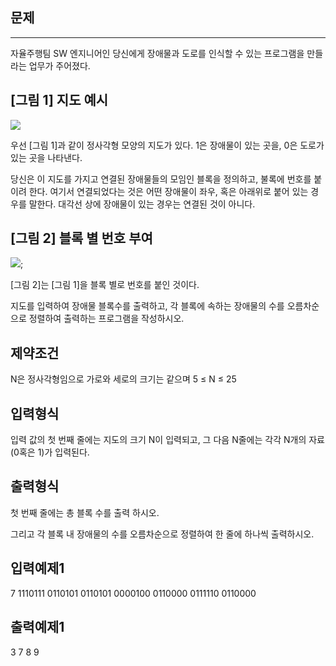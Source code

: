 ## 문제

---

자율주행팀 SW 엔지니어인 당신에게 장애물과 도로를 인식할 수 있는 프로그램을 만들라는 업무가 주어졌다.

## [그림 1] 지도 예시

<img src = "https://www.softeer.ai/upload/2021/09/20210908_185443092_92369.jpeg">

우선 [그림 1]과 같이 정사각형 모양의 지도가 있다. 1은 장애물이 있는 곳을, 0은 도로가 있는 곳을 나타낸다.

당신은 이 지도를 가지고 연결된 장애물들의 모임인 블록을 정의하고, 불록에 번호를 붙이려 한다. 여기서 연결되었다는 것은 어떤 장애물이 좌우, 혹은 아래위로 붙어 있는 경우를 말한다. 대각선 상에 장애물이 있는 경우는 연결된 것이 아니다.

## [그림 2] 블록 별 번호 부여

<img src = "https://www.softeer.ai/upload/2021/09/20210908_185526817_72681.jpeg">;

[그림 2]는 [그림 1]을 블록 별로 번호를 붙인 것이다.

지도를 입력하여 장애물 블록수를 출력하고, 각 블록에 속하는 장애물의 수를 오름차순으로 정렬하여 출력하는 프로그램을 작성하시오.

## 제약조건

N은 정사각형임으로 가로와 세로의 크기는 같으며 5 ≤ N ≤ 25

## 입력형식

입력 값의 첫 번째 줄에는 지도의 크기 N이 입력되고, 그 다음 N줄에는 각각 N개의 자료(0혹은 1)가 입력된다.

## 출력형식

첫 번째 줄에는 총 블록 수를 출력 하시오.

그리고 각 블록 내 장애물의 수를 오름차순으로 정렬하여 한 줄에 하나씩 출력하시오.

## 입력예제1

7 1110111 0110101 0110101 0000100 0110000 0111110 0110000

## 출력예제1

3 7 8 9

